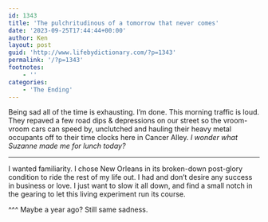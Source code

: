 ```yaml
---
id: 1343
title: 'The pulchritudinous of a tomorrow that never comes'
date: '2023-09-25T17:44:44+00:00'
author: Ken
layout: post
guid: 'http://www.lifebydictionary.com/?p=1343'
permalink: '/?p=1343'
footnotes:
    - ''
categories:
    - 'The Ending'
---
```


Being sad all of the time is exhausting. I’m done. This morning traffic is loud. They repaved a few road dips &amp; depressions on our street so the vroom-vroom cars can speed by, unclutched and hauling their heavy metal occupants off to their time clocks here in Cancer Alley. *I wonder what Suzanne made me for lunch today?*

- - - - - -

I wanted familiarity. I chose New Orleans in its broken-down post-glory condition to ride the rest of my life out. I had and don’t desire any success in business or love. I just want to slow it all down, and find a small notch in the gearing to let this living experiment run its course.

^^^ Maybe a year ago? Still same sadness.